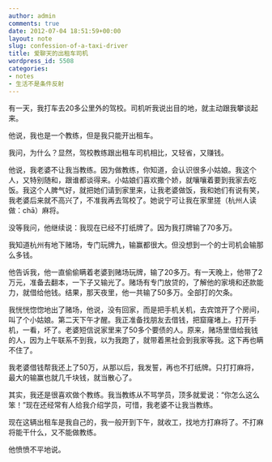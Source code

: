 ```yaml
---
author: admin
comments: true
date: 2012-07-04 18:51:59+00:00
layout: note
slug: confession-of-a-taxi-driver
title: 爱聊天的出租车司机
wordpress_id: 5508
categories:
- notes
- 生活不是条件反射
---
```


有一天，我打车去20多公里外的驾校。司机听我说出目的地，就主动跟我攀谈起来。

他说，我也是一个教练，但是我只能开出租车。

我问，为什么？显然，驾校教练跟出租车司机相比，又轻省，又赚钱。

他说，我老婆不让我当教练。因为做教练，你知道，会认识很多小姑娘。我这个人，又特别随和，跟谁都谈得来。小姑娘们喜欢撒个娇，就嚷嚷着要到我家去吃饭。我这个人脾气好，就把她们请到家里来，让我老婆做饭，我和她们有说有笑，我老婆后来就不高兴了，不准我再去驾校了。她说宁可让我在家里搓（杭州人读做：chā）麻将。

没等我问，他继续说：我现在已经不打纸牌了。因为我打牌输了70多万。

我知道杭州有地下赌场，专门玩牌九，输赢都很大。但没想到一个的士司机会输那么多钱。

他告诉我，他一直偷偷瞒着老婆到赌场玩牌，输了20多万。有一天晚上，他带了2万元，准备去翻本，一下子又输光了。赌场有专门放贷的，了解他的家境和还款能力，就借给他钱。结果，那天夜里，他一共输了50多万。全部打的欠条。

我恍恍惚惚地出了赌场，他说，没有回家，而是把手机关机，去宾馆开了个房间，叫了个小姑娘。第二天下午才醒。我正准备找朋友去借钱，把窟窿堵上。打开手机，一看，坏了。老婆短信说家里来了50多个要债的人。原来，赌场里借给我钱的人，因为上午联系不到我，以为我跑了，就带着黑社会到我家等我。这下再也瞒不住了。

我老婆借钱帮我还上了50万，从那以后，我发誓，再也不打纸牌。只打打麻将，最大的输赢也就几千块钱，就当散心了。

其实，我还是很喜欢做个教练。我当教练从不骂学员，顶多就爱说：“你怎么这么笨！”现在还经常有人给我介绍学员，可惜，我老婆不让我当教练。

现在这辆出租车是我自己的，我一般开到下午，就收工，找地方打麻将了。不打麻将能干什么，又不能做教练。

他愤愤不平地说。

